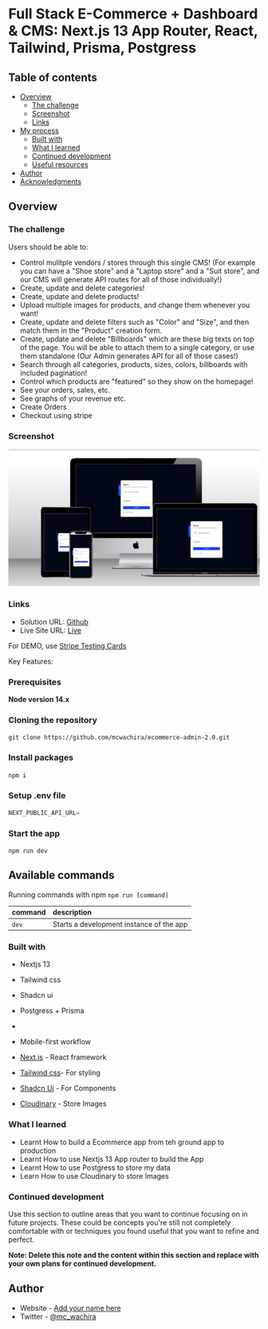 # Full Stack E-Commerce + Dashboard & CMS: Next.js 13 App Router, React, Tailwind, Prisma, Postgress

## Table of contents

- [Overview](#overview)
    - [The challenge](#the-challenge)
    - [Screenshot](#screenshot)
    - [Links](#links)
- [My process](#my-process)
    - [Built with](#built-with)
    - [What I learned](#what-i-learned)
    - [Continued development](#continued-development)
    - [Useful resources](#useful-resources)
- [Author](#author)
- [Acknowledgments](#acknowledgments)



## Overview

### The challenge

Users should be able to:

- Control mulitple vendors / stores through this single CMS! (For example you can have a "Shoe store" and a "Laptop store" and a "Suit store", and our CMS will generate API routes for all of those individually!)
- Create, update and delete categories!
- Create, update and delete products!
- Upload multiple images for products, and change them whenever you want!
- Create, update and delete filters such as "Color" and "Size", and then match them in the "Product" creation form.
- Create, update and delete "Billboards" which are these big texts on top of the page. You will be able to attach them to a single category, or use them standalone (Our Admin generates API for all of those cases!)
- Search through all categories, products, sizes, colors, billboards with included pagination!
- Control which products are "featured" so they show on the homepage!
- See your orders, sales, etc.
- See graphs of your revenue etc.
- Create Orders
- Checkout using stripe



### Screenshot

![](./ecommerce-2-admin.png)



### Links

- Solution URL: [Github](https://github.com/mcwachira/ecommerce-admin-2.0)
- Live Site URL: [Live](https://ecommerce-admin-2-0.vercel.app)






For DEMO, use [Stripe Testing Cards](https://stripe.com/docs/testing)

Key Features:

### Prerequisites

**Node version 14.x**

### Cloning the repository

```shell
git clone https://github.com/mcwachira/ecommerce-admin-2.0.git
```

### Install packages

```shell
npm i
```

### Setup .env file


```js
NEXT_PUBLIC_API_URL=
```


### Start the app

```shell
npm run dev
```

## Available commands

Running commands with npm `npm run [command]`

| command         | description                              |
| :-------------- | :--------------------------------------- |
| `dev`           | Starts a development instance of the app |


### Built with

- Nextjs 13
- Tailwind css
- Shadcn ui
- Postgress + Prisma
-
- Mobile-first workflow

- [Next.js](https://nextjs.org/) - React framework
- [Tailwind css](https://tailwindcss.com/)- For styling
- [Shadcn Ui](https://ui.shadcn.com/) - For Components
- [Cloudinary](https://cloudinary.com/) - Store Images



### What I learned

- Learnt How to build a Ecommerce app from teh ground app to production
- Learnt How to use Nextjs 13 App router to build the App
- Learnt How to use Postgress to store my data
- Learn How to use Cloudinary to store Images


### Continued development

Use this section to outline areas that you want to continue focusing on in future projects. These could be concepts you're still not completely comfortable with or techniques you found useful that you want to refine and perfect.

**Note: Delete this note and the content within this section and replace with your own plans for continued development.**



## Author

- Website - [Add your name here](https://mcwachira.com)
- Twitter - [@mc_wachira](https:https://twitter.com/mc_wachira)



